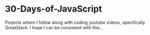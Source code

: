 # 30-Days-of-JavaScript
Projects where I follow along with coding youtube videos, specifically GreatStack. I hope I can be consistent with this...
